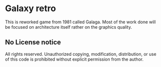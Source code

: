 # Galaxy retro
This is reworked game from 1981 called Galaga. Most of the work done will be focused on architecture itself rather on the graphics quality.

## No License notice
All rights reserved. Unauthorized copying, modification, distribution, or use of this code is prohibited without explicit permission from the author.
